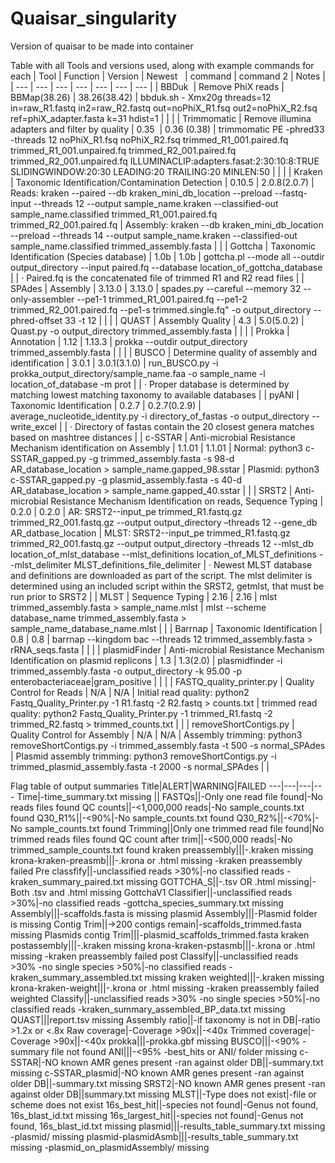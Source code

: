 # Quaisar_singularity

Version of quaisar to be made into container

Table with all Tools and versions used, along with example commands for each
|	Tool	|	Function	|	Version	|	Newest  	|	command	|	command 2	|	Notes	|
|	---	|	---	|	---	|	---	|	---	|	---	|	---	|
|	BBDuk 	|	Remove PhiX reads	|	BBMap(38.26)	|	38.26(38.42)	|	bbduk.sh - Xmx20g threads=12 in=raw_R1.fastq in2=raw_R2.fastq out=noPhiX_R1.fsq out2=noPhiX_R2.fsq ref=phiX_adapter.fasta k=31 hdist=1	|		|		|
|	Trimmomatic	|	Remove illumina adapters and filter by quality	|	0.35 	|	0.36 (0.38)	|	trimmomatic PE -phred33 -threads 12 noPhiX_R1.fsq noPhiX_R2.fsq trimmed_R1_001.paired.fq trimmed_R1_001.unpaired.fq trimmed_R2_001.paired.fq trimmed_R2_001.unpaired.fq ILLUMINACLIP:adapters.fasat:2:30:10:8:TRUE SLIDINGWINDOW:20:30 LEADING:20 TRAILING:20 MINLEN:50	|		|		|
|	Kraken	|	Taxonomic Identification/Contamination Detection	|	0.10.5	|	2.0.8(2.0.7)	|	Reads: kraken --paired --db kraken_mini_db_location --preload --fastq-input --threads 12 --output sample_name.kraken --classified-out sample_name.classified  trimmed_R1_001.paired.fq trimmed_R2_001.paired.fq	|	Assembly: kraken --db kraken_mini_db_location --preload --threads 14 --output sample_name.kraken --classified-out sample_name.classified trimmed_assembly.fasta	|		|
|	Gottcha	|	Taxonomic Identification (Species database)	|	1.0b	|	1.0b	|	gottcha.pl --mode all --outdir output_directory --input paired.fq --database location_of_gottcha_database	|		|	· Paired.fq is the concatenated file of trimmed R1 and R2 read files	|
|	SPAdes	|	Assembly	|	3.13.0	|	3.13.0	|	spades.py --careful --memory 32 --only-assembler --pe1-1 trimmed_R1_001.paired.fq --pe1-2 trimmed_R2_001.paired.fq --pe1-s trimmed.single.fq" -o output_directory --phred-offset 33 -t 12	|		|		|
|	QUAST	|	Assembly Quality	|	4.3	|	5.0(5.0.2)	|	Quast.py -o output_directory trimmed_assembly.fasta	|		|		|
|	Prokka	|	Annotation	|	1.12	|	1.13.3	|	prokka --outdir output_directory trimmed_assembly.fasta	|		|		|
|	BUSCO	|	Determine quality of assembly and identification	|	3.0.1	|	3.0.1(3.1.0)	|	run_BUSCO.py -i prokka_output_directory/sample_name.faa -o sample_name -l location_of_database -m prot	|		|	· Proper database is determined by matching lowest matching taxonomy to available databases	|
|	pyANI	|	Taxonomic Identification	|	0.2.7	|	0.2.7(0.2.9)	|	average_nucleotide_identity.py -i directory_of_fastas -o output_directory --write_excel	|		|	· Directory of fastas contain the 20 closest genera matches based on mashtree distances	|
|	c-SSTAR	|	Anti-microbial Resistance Mechanism identification on Assembly	|	1.1.01	|	1.1.01	|	Normal: python3 c-SSTAR_gapped.py -g trimmed_assembly.fasta -s 98-d  AR_database_location > sample_name.gapped_98.sstar	|	Plasmid: python3 c-SSTAR_gapped.py -g plasmid_assembly.fasta -s 40-d  AR_database_location > sample_name.gapped_40.sstar	|		|
|	SRST2	|	Anti-microbial Resistance Mechanism Identification on reads, Sequence Typing	|	0.2.0	|	0.2.0	|	AR: SRST2--input_pe trimmed_R1.fastq.gz trimmed_R2_001.fastq.gz --output output_directory –threads 12 --gene_db AR_datbase_location	|	MLST: SRST2--input_pe trimmed_R1.fastq.gz trimmed_R2_001.fastq.gz --output output_directory –threads 12 --mlst_db location_of_mlst_database --mlst_definitions location_of_MLST_definitions --mlst_delimiter MLST_definitions_file_delimiter	|	· Newest MLST database and definitions are downloaded as part of the script. The mlst delimiter is determined  using an included script within the SRST2, getmlst,  that must be run prior to SRST2	|
|	MLST	|	Sequence Typing	|	2.16	|	2.16	|	mlst trimmed_assembly.fasta > sample_name.mlst	|	mlst --scheme  database_name trimmed_assembly.fasta > sample_name_database_name.mlst	|		|
|	Barrnap	|	Taxonomic Identification	|	0.8	|	0.8	|	barrnap --kingdom bac --threads 12  trimmed_assembly.fasta > rRNA_seqs.fasta	|		|		|
|	plasmidFinder	|	Anti-microbial Resistance Mechanism Identification on plasmid replicons	|	1.3	|	1.3(2.0)	|	plasmidfinder -i trimmed_assembly.fasta -o output_directory -k 95.00 -p enterobacteriaceae|gram_positive	|		|		|
|	FASTQ_quality_printer.py	|	Quality Control for Reads	|	N/A	|	N/A	|	Initial read quality: python2 Fastq_Quality_Printer.py -1 R1.fastq -2 R2.fastq > counts.txt	|	trimmed read quality: python2 Fastq_Quality_Printer.py -1 trimmed_R1.fastq -2 trimmed_R2.fastq > trimmed_counts.txt	|		|
|	removeShortContigs.py	|	Quality Control for Assembly	|	N/A	|	N/A	|	Assembly trimming: python3 removeShortContigs.py -i trimmed_assembly.fasta -t 500 -s normal_SPAdes	|	Plasmid assembly trimming: python3 removeShortContigs.py -i trimmed_plasmid_assembly.fasta -t 2000 -s normal_SPAdes	|		|


Flag table of output summaries
Title|ALERT|WARNING|FAILED
---|---|---|---
Time|-time_summary.txt missing ||
FASTQs||-Only one read file found|-No reads files found
QC counts||-<1,000,000 reads|-No sample_counts.txt found
Q30_R1%||-<90%|-No sample_counts.txt found
Q30_R2%||-<70%|-No sample_counts.txt found
Trimming||Only one trimmed read file found|No trimmed reads files found
QC count after trim||-<500,000 reads|-No trimmed_sample_counts.txt found
kraken preassembly|||-.kraken missing
krona-kraken-preasmb|||-.krona or .html missing                                                        -kraken preassembly failed
Pre classfify||-unclassified reads >30%|-no classified reads                                               -kraken_summary_paired.txt missing
GOTTCHA_S||-.tsv OR .html missing|-Both .tsv and .html missing
GottchaV1 Classifier||-unclassified reads >30%|-no classified reads                                              -gottcha_species_summary.txt missing
Assembly|||-scaffolds.fasta is missing
plasmid Assembly|||-Plasmid folder is missing
Contig Trim||->200 contigs remain|-scaffolds_trimmed.fasta missing
Plasmids contig Trim|||-plasmid_scaffolds_trimmed.fasta
kraken postassembly|||-.kraken missing
krona-kraken-pstasmb|||-.krona or .html missing                                                                      -kraken preassembly failed
post Classify||-unclassified reads >30%                     -no single species >50%|-no classified reads                                                                   -kraken_summary_assembled.txt missing
kraken weighted|||-.kraken missing
krona-kraken-weight|||-.krona or .html missing                                                         -kraken preassembly failed
weighted Classify||-unclassified reads >30%                    -no single species >50%|-no classified reads                                                                                        -kraken_summary_assembled_BP_data.txt missing
QUAST|||report.tsv missing
Assembly ratio||-if taxonomy is not in DB|-ratio >1.2x or <.8x
Raw coverage|-Coverage >90x||-<40x
Trimmed coverage|-Coverage >90x||-<40x
prokka|||-prokka.gbf missing
BUSCO|||-<90%                                                                                            -summary file not found
ANI|||-<95%                                                                                         -best_hits or ANI/ folder missing
c-SSTAR|-NO known AMR genes present                        -ran against older DB||-summary.txt missing
c-SSTAR_plasmid|-NO known AMR genes present                        -ran against older DB||-summary.txt missing
SRST2|-NO known AMR genes present                       -ran against older DB||summary.txt missing
MLST||-Type does not exist|-file or scheme does not exist
16s_best_hit||-species not found|-Genus not found, 16s_blast_id.txt missing
16s_largest_hit||-species not found|-Genus not found, 16s_blast_id.txt missing
plasmid|||-results_table_summary.txt missing                                              -plasmid/ missing
plasmid-plasmidAsmb|||-results_table_summary.txt missing                                    -plasmid_on_plasmidAssembly/ missing

